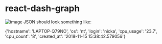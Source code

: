 # react-dash-graph

![image](https://www.dropbox.com/s/8tkh0p87c170bu7/victory.png?dl=0)
JSON should look something like:

{'hostname': 'LAPTOP-Q79NO', 'os': 'nt', 'login': 'nicka', 'cpu_usage': '23.7', 'cpu_count': '8', 'created_at': '2018-11-15 15:38:42.579056'}
